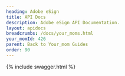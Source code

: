 ```yaml
---
heading: Adobe eSign
title: API Docs
description: Adobe eSign API Documentation.
layout: apidocs
breadcrumbs: /docs/your_moms.html
your_momId: 426
parent: Back to Your_mom Guides
order: 90
---
```


{% include swagger.html %}
